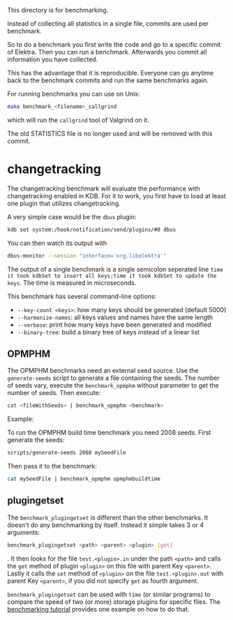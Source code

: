 This directory is for benchmarking.

Instead of collecting all statistics in a single file,
commits are used per benchmark.

So to do a benchmark you first write the code and
go to a specific commit of Elektra. Then you can
run a benchmark. Afterwards you commit all information
you have collected.

This has the advantage that it is reproducible.
Everyone can go anytime back to the benchmark commits
and run the same benchmarks again.

For running benchmarks you can use on Unix:

```sh
make benchmark_<filename>_callgrind
```

which will run the `callgrind` tool of Valgrind on it.

The old STATISTICS file is no longer used and will be
removed with this commit.

# changetracking

The changetracking benchmark will evaluate the performance with changetracking enabled in KDB.
For it to work, you first have to load at least one plugin that utilizes changetracking.

A very simple case would be the `dbus` plugin:
```sh
kdb set system:/hook/notification/send/plugins/#0 dbus
```

You can then watch its output with 
```sh
dbus-monitor --session "interface='org.libelektra'"
```

The output of a single benchmark is a single semicolon seperated line `time it took kdbSet to insert all keys;time it took kdbSet to update the keys`.
The time is measured in microseconds.

This benchmark has several command-line options:

- `--key-count <keys>`: how many keys should be generated (default 5000)
- `--harmonize-names`: all keys values and names have the same length
- `--verbose`: print how many keys have been generated and modified
- `--binary-tree`: build a binary tree of keys instead of a linear list

## OPMPHM

The OPMPHM benchmarks need an external seed source. Use the `generate-seeds` script
to generate a file containing the seeds. The number of seeds vary, execute the
`benchmark_opmphm` without parameter to get the number of seeds.
Then execute:

```sh
cat <fileWithSeeds> | benchmark_opmphm <benchmark>
```

Example:

To run the OPMPHM build time benchmark you need 2008 seeds.
First generate the seeds:

```sh
scripts/generate-seeds 2008 mySeedFile
```

Then pass it to the benchmark:

```sh
cat mySeedFile | benchmark_opmphm opmphmbuildtime
```

## plugingetset

The `benchmark_plugingetset` is different than the other benchmarks. It doesn't do any benchmarking by itself.
Instead it simple takes 3 or 4 arguments:

```sh
benchmark_plugingetset <path> <parent> <plugin> [get]
```

. It then looks for the file `test.<plugin>.in` under the path `<path>`
and calls the `get` method of plugin `<plugin>` on this file with parent Key `<parent>`. Lastly it calls the `set` method of `<plugin>`
on the file `test.<plugin>.out` with parent Key `<parent>`, if you did not specify `get` as fourth argument.

`benchmark_plugingetset` can be used with `time` (or similar programs) to compare the speed of two (or more) storage plugins for specific files. The [benchmarking tutorial](../doc/tutorials/benchmarking.md) provides one example on how to do that.
